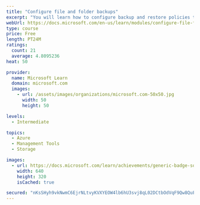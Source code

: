 ```yaml
---
title: "Configure file and folder backups"
excerpt: "You will learn how to configure backup and restore policies that meet your company's regulatory needs."
webUrl: https://docs.microsoft.com/en-us/learn/modules/configure-file-folder-backups/
type: course
price: Free
length: PT24M
ratings:
  count: 21
  average: 4.8095236
heat: 50

provider:
  name: Microsoft Learn
  domain: microsoft.com
  images:
    - url: /assets/images/organizations/microsoft.com-50x50.jpg
      width: 50
      height: 50

levels:
  - Intermediate

topics:
  - Azure
  - Management Tools
  - Storage

images:
  - url: https://docs.microsoft.com/learn/achievements/generic-badge-social.png
    width: 640
    height: 320
    isCached: true

secured: "nKsSHyh9vkNwmC6EjrNLtvyKVXYEOW4lb6hU3svj8qL02DCtbOdVqF9Qw8QuFIXSmlxSC0lCV8Gczb+3USx97rVmZ7OxJ643gF29bTKJABQb2I4D0cOLEz4kXBR0zZUvA2hm1bbyBYVlEDMsYBY8+ZblkbTmQqg1RkMsBGRvB7THoIYb7E7pkiS5zJi0R+3k59izR0GuMK5K/ikXYNe/YW8T4UOJVeRu1FGHwUHf+ZPb6zIKbQeu/NxLWevKs2B+T546sUuewOe2a+RqAJSj7+lKZIshjgWt1lVTttQEZcLC6zsTPtsGpSQrZmHFLXwxOdN+kyjd6lR3WIu3dtxCuL3y+uGRtCTqQ1SmsqMqVaaup8DK3I/avkDcNl8CA3ScduNV2iuwhFhbQVzJKCHRHt1ZwqBfVbyEsL5dfIb381E=;4hAOb2vt6jh3PD6UWtNL8Q=="
---
```


